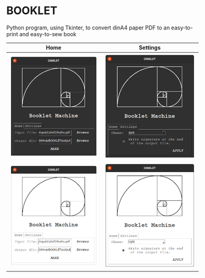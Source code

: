 # BOOKLET

Python program, using Tkinter, to convert dinA4 paper PDF to an easy-to-print and easy-to-sew book

Home             |  Settings
:-------------------------:|:-------------------------:
![Home - Dark Theme](./store/booklet_dark_home.png) | ![Settings - Dark Theme](./store/booklet_dark_settings.png)
![Home - Light Theme](./store/booklet_light_home.png) | ![Settings - Light Theme](./store/booklet_light_settings.png)
